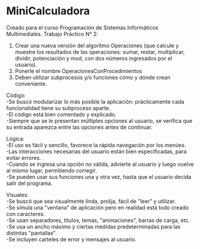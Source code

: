 # MiniCalculadora

Creado para el curso Programación de Sistemas Informáticos Multimediales.
Trabajo Práctico N° 2:
1) Crear una nueva versión del algoritmo Operaciones (que calcule y muestre los resultados de las operaciones: sumar, restar, multiplicar, dividir, potenciación y mod, con dos números ingresados por el usuario). 
2) Ponerle el nombre OperacionesConProcedimientos
3) Deben utilizar subprocesos y/o funciones cómo y dónde crean conveniente.


Código:<br />
-Se buscó modularizar lo más posible la aplicación: prácticamente cada funcionalidad tiene su subproceso aparte.<br />
-El código está bien comentado y explicado.<br />
-Siempre que se le presentan múltiples opciones al usuario, se verifica que su entrada aparezca entre las opciones antes de continuar.<br />

Lógica:<br />
-El uso es fácil y sencillo, favorece la rápida navegación por los menúes.<br />
-Las interacciones necesarias del usuario están bien específicadas, para evitar errores.<br />
-Cuando se ingresa una opción no válida, advierte al usuario y luego vuelve al mismo lugar, permitiendo corregir.<br />
-Se pueden usar sus funciones una y otra vez, hasta que el usuario decida salir del programa.<br />


Visuales:<br />
-Se buscó que sea visualmente linda, prolija, fácil de "leer" y utilizar.<br />
-Se simula una "ventana" de aplicación pero en realidad está todo creado con caracteres.<br />
-Se usan separadores, títulos, temas, "animaciones", barras de carga, etc.<br />
-Se usa un ancho máximo y ciertas medidas predeterminadas para las distintas "pantallas".<br />
-Se incluyen carteles de error y mensajes al usuario.<br />
